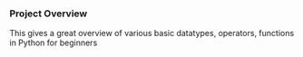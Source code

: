 ### Project Overview

 This gives a great overview of various basic datatypes, operators, functions in Python for beginners


